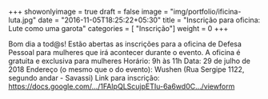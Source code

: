 +++
showonlyimage = true
draft = false
image = "img/portfolio/ificina-luta.jpg"
date = "2016-11-05T18:25:22+05:30"
title = "Inscrição para oficina: Lute como uma garota"
categories = [ "Inscrição"]
weight = 0
+++

Bom dia a tod@s! Estão abertas as inscrições para a oficina de Defesa Pessoal para mulheres que irá acontecer durante o evento. A oficina é gratuita e exclusiva para mulheres
Horário: 9h às 11h
Data: 29 de julho de 2018
Endereço (o mesmo que o do evento): Wushen (Rua Sergipe 1122, segundo andar - Savassi)
Link para inscrição: https://docs.google.com/…/1FAIpQLScujpETIu-6a6wd0C…/viewform